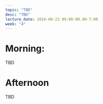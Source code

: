 ```yaml
---
topic: "TBD"
desc: "TBD"
lecture_date: 2016-08-23 09:00:00.00-7:00
week: "4"
---
```



# Morning:

TBD

# Afternoon

TBD
